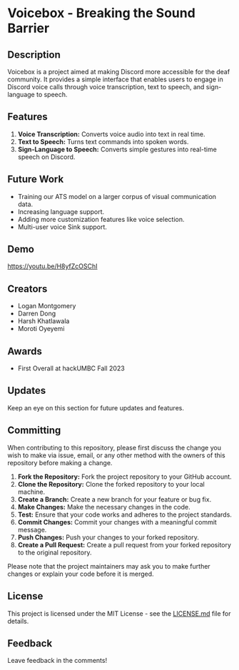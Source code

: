 # Voicebox - Breaking the Sound Barrier

## Description
Voicebox is a project aimed at making Discord more accessible for the deaf community. 
It provides a simple interface that enables users to engage in Discord voice calls through 
voice transcription, text to speech, and sign-language to speech.

## Features
1. **Voice Transcription:** Converts voice audio into text in real time.
2. **Text to Speech:** Turns text commands into spoken words.
3. **Sign-Language to Speech:** Converts simple gestures into real-time speech on Discord.

## Future Work
- Training our ATS model on a larger corpus of visual communication data.
- Increasing language support.
- Adding more customization features like voice selection.
- Multi-user voice Sink support.

## Demo
https://youtu.be/H8yfZcOSChI

## Creators
- Logan Montgomery
- Darren Dong
- Harsh Khatlawala
- Moroti Oyeyemi

## Awards
- First Overall at hackUMBC Fall 2023

## Updates
Keep an eye on this section for future updates and features.

## Committing

When contributing to this repository, please first discuss the change you wish to make via issue, 
email, or any other method with the owners of this repository before making a change. 

1. **Fork the Repository:** Fork the project repository to your GitHub account.
2. **Clone the Repository:** Clone the forked repository to your local machine.
3. **Create a Branch:** Create a new branch for your feature or bug fix.
4. **Make Changes:** Make the necessary changes in the code.
5. **Test:** Ensure that your code works and adheres to the project standards.
6. **Commit Changes:** Commit your changes with a meaningful commit message.
7. **Push Changes:** Push your changes to your forked repository.
8. **Create a Pull Request:** Create a pull request from your forked repository to the original repository.

Please note that the project maintainers may ask you to make further changes or explain your code before it is merged.

## License

This project is licensed under the MIT License - see the [LICENSE.md](LICENSE.md) file for details.

## Feedback
Leave feedback in the comments!
